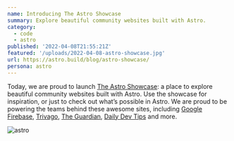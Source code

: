 ```yaml
---
name: Introducing The Astro Showcase
summary: Explore beautiful community websites built with Astro.
category:
  - code
  - astro
published: '2022-04-08T21:55:21Z'
featured: '/uploads/2022-04-08-astro-showcase.jpg'
url: https://astro.build/blog/astro-showcase/
persona: astro
---
```


Today, we are proud to launch [The Astro Showcase](https://astro.build/showcase): a place to explore beautiful community websites built with Astro. Use the showcase for inspiration, or just to check out what’s possible in Astro. We are proud to be powering the teams behind these awesome sites, including [Google Firebase](https://firebase.blog/), [Trivago](https://tech.trivago.com/), [The Guardian](https://developers.theguardian.com/), [Daily Dev Tips](https://daily-dev-tips.com/) and more.

![astro](/uploads/2022-04-08-astro-showcase-screenshot.jpg)
